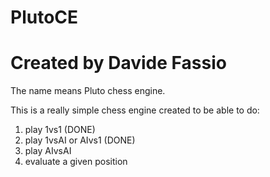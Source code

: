 # PlutoCE
# Created by Davide Fassio

The name means Pluto chess engine.

This is a really simple chess engine created to be able to do:
  1. play 1vs1  (DONE)
  2. play 1vsAI or AIvs1  (DONE)
  3. play AIvsAI 
  4. evaluate a given position


